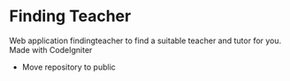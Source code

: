 # Finding Teacher

Web application findingteacher to find a suitable teacher and tutor for you. Made with CodeIgniter

- Move repository to public
